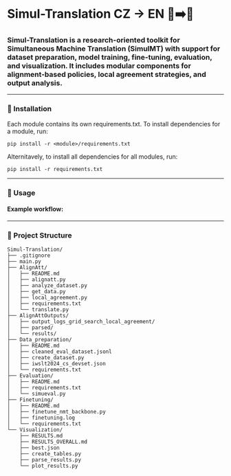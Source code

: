 # Simul-Translation CZ -> EN 📝➡️📝

### Simul-Translation is a research-oriented toolkit for Simultaneous Machine Translation (SimulMT) with support for dataset preparation, model training, fine-tuning, evaluation, and visualization. It includes modular components for alignment-based policies, local agreement strategies, and output analysis.
----
### 🔧 Installation
Each module contains its own requirements.txt.
To install dependencies for a module, run:
```
pip install -r <module>/requirements.txt
```
Alternitavely, to install all dependencies for all modules, run:
```
pip install -r requirements.txt
```
----
### 📜 Usage
#### Example workflow:

---
### 📂 Project Structure
```
Simul-Translation/
├── .gitignore
├── main.py
├── AlignAtt/
│   ├── README.md
│   ├── alignatt.py
│   ├── analyze_dataset.py
│   ├── get_data.py
│   ├── local_agreement.py
│   ├── requirements.txt
│   └── translate.py
├── AlignAttOutputs/
│   ├── output_logs_grid_search_local_agreement/
│   ├── parsed/
│   └── results/
├── Data_preparation/
│   ├── README.md
│   ├── cleaned_eval_dataset.jsonl
│   ├── create_dataset.py
│   ├── iwslt2024_cs_devset.json
│   └── requirements.txt
├── Evaluation/
│   ├── README.md
│   ├── requirements.txt
│   └── simueval.py
├── Finetuning/
│   ├── README.md
│   ├── finetune_nmt_backbone.py
│   ├── finetuning.log
│   └── requirements.txt
└── Visualization/
    ├── RESULTS.md
    ├── RESULTS_OVERALL.md
    ├── best.json
    ├── create_tables.py
    ├── parse_results.py
    └── plot_results.py

```
